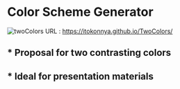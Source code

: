 # Color Scheme Generator
![twoColors](https://user-images.githubusercontent.com/124262891/218005645-80836094-7364-46bf-ac96-5f7028d6673a.jpg)
URL : https://itokonnya.github.io/TwoColors/

## * Proposal for two contrasting colors

## * Ideal for presentation materials
